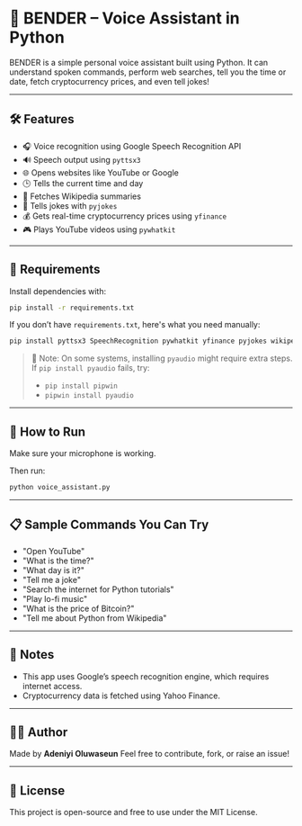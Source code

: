 # 🤖 BENDER – Voice Assistant in Python

BENDER is a simple personal voice assistant built using Python. It can understand spoken commands, perform web searches, tell you the time or date, fetch cryptocurrency prices, and even tell jokes!

---

## 🛠 Features

* 🎧 Voice recognition using Google Speech Recognition API
* 🔊 Speech output using `pyttsx3`
* 🌐 Opens websites like YouTube or Google
* 🕒 Tells the current time and day
* 🧠 Fetches Wikipedia summaries
* 🤣 Tells jokes with `pyjokes`
* 💰 Gets real-time cryptocurrency prices using `yfinance`
* 🎮 Plays YouTube videos using `pywhatkit`

---

## 📆 Requirements

Install dependencies with:

```bash
pip install -r requirements.txt
```

If you don’t have `requirements.txt`, here's what you need manually:

```bash
pip install pyttsx3 SpeechRecognition pywhatkit yfinance pyjokes wikipedia pyaudio
```

> 🔄 Note: On some systems, installing `pyaudio` might require extra steps. If `pip install pyaudio` fails, try:
>
> * `pip install pipwin`
> * `pipwin install pyaudio`

---

## 🚀 How to Run

Make sure your microphone is working.

Then run:

```bash
python voice_assistant.py
```

---

## 📋 Sample Commands You Can Try

* "Open YouTube"
* "What is the time?"
* "What day is it?"
* "Tell me a joke"
* "Search the internet for Python tutorials"
* "Play lo-fi music"
* "What is the price of Bitcoin?"
* "Tell me about Python from Wikipedia"

---

## 🔐 Notes

* This app uses Google’s speech recognition engine, which requires internet access.
* Cryptocurrency data is fetched using Yahoo Finance.

---

## 👨‍💼 Author

Made by **Adeniyi Oluwaseun**
Feel free to contribute, fork, or raise an issue!

---

## 📃 License

This project is open-source and free to use under the MIT License.
